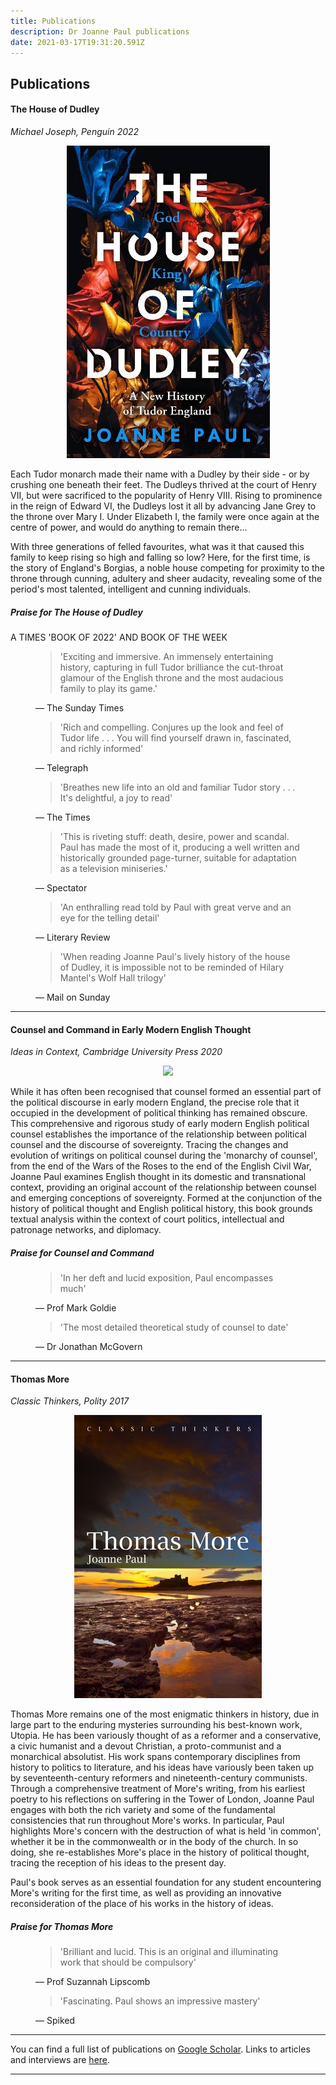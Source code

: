 ```yaml
---
title: Publications
description: Dr Joanne Paul publications
date: 2021-03-17T19:31:20.591Z
---
```

## Publications

#### The House of Dudley

*Michael Joseph, Penguin 2022* 

<p align="center"><img src="img/houseofdudley.jpg" style={{"maxWidth" : "80%" }} /></p>

Each Tudor monarch made their name with a Dudley by their side - or by crushing one beneath their feet. The Dudleys thrived at the court of Henry VII, but were sacrificed to the popularity of Henry VIII. Rising to prominence in the reign of Edward VI, the Dudleys lost it all by advancing Jane Grey to the throne over Mary I. Under Elizabeth I, the family were once again at the centre of power, and would do anything to remain there...

With three generations of felled favourites, what was it that caused this family to keep rising so high and falling so low? Here, for the first time, is the story of England's Borgias, a noble house competing for proximity to the throne through cunning, adultery and sheer audacity, revealing some of the period's most talented, intelligent and cunning individuals.

##### Praise for *The House of Dudley*

A TIMES 'BOOK OF 2022' AND BOOK OF THE WEEK

<figure>
<blockquote>'Exciting and immersive. An immensely entertaining history, capturing in full Tudor brilliance the cut-throat glamour of the English throne and the most audacious family to play its game.'</blockquote>
<figcaption>— The Sunday Times</figcaption>
</figure>

<figure>
<blockquote>'Rich and compelling. Conjures up the look and feel of Tudor life . . . You will find yourself drawn in, fascinated, and richly informed'</blockquote>
<figcaption>— Telegraph</figcaption>
</figure>

<figure>
<blockquote>'Breathes new life into an old and familiar Tudor story . . . It's delightful, a joy to read'</blockquote>
<figcaption>— The Times</figcaption>
</figure>

<figure>
<blockquote>'This is riveting stuff: death, desire, power and scandal. Paul has made the most of it, producing a well written and historically grounded page-turner, suitable for adaptation as a television miniseries.'</blockquote>
<figcaption>— Spectator</figcaption>
</figure>

<figure>
<blockquote>'An enthralling read told by Paul with great verve and an eye for the telling detail'</blockquote>
<figcaption>— Literary Review</figcaption>
</figure>

<figure>
<blockquote>'When reading Joanne Paul's lively history of the house of Dudley, it is impossible not to be reminded of Hilary Mantel's Wolf Hall trilogy'</blockquote>
<figcaption>— Mail on Sunday</figcaption>
</figure>

- - -

#### Counsel and Command in Early Modern English Thought

*Ideas in Context, Cambridge University Press 2020*

<p align="center"><img src="img/counsel_and_command.jpg" style={{"maxWidth" : "80%" }} /></p>

While it has often been recognised that counsel formed an essential part of the political discourse in early modern England, the precise role that it occupied in the development of political thinking has remained obscure. This comprehensive and rigorous study of early modern English political counsel establishes the importance of the relationship between political counsel and the discourse of sovereignty. Tracing the changes and evolution of writings on political counsel during the 'monarchy of counsel', from the end of the Wars of the Roses to the end of the English Civil War, Joanne Paul examines English thought in its domestic and transnational context, providing an original account of the relationship between counsel and emerging conceptions of sovereignty. Formed at the conjunction of the history of political thought and English political history, this book grounds textual analysis within the context of court politics, intellectual and patronage networks, and diplomacy.

##### Praise for *Counsel and Command*

<figure>
<blockquote>'In her deft and lucid exposition, Paul encompasses much'</blockquote>
<figcaption>— Prof Mark Goldie</figcaption>
</figure>

<figure>
<blockquote>'The most detailed theoretical study of counsel to date'</blockquote>
<figcaption>— Dr Jonathan McGovern</figcaption>
</figure>

- - -

#### Thomas More

*Classic Thinkers, Polity 2017*

<p align="center"><img src="img/thomasmore.jpg" style={{"maxWidth" : "80%" }} /></p>

Thomas More remains one of the most enigmatic thinkers in history, due in large part to the enduring mysteries surrounding his best-known work, Utopia. He has been variously thought of as a reformer and a conservative, a civic humanist and a devout Christian, a proto-communist and a monarchical absolutist. His work spans contemporary disciplines from history to politics to literature, and his ideas have variously been taken up by seventeenth-century reformers and nineteenth-century communists.
Through a comprehensive treatment of More's writing, from his earliest poetry to his reflections on suffering in the Tower of London, Joanne Paul engages with both the rich variety and some of the fundamental consistencies that run throughout More's works. In particular, Paul highlights More's concern with the destruction of what is held 'in common', whether it be in the commonwealth or in the body of the church. In so doing, she re-establishes More's place in the history of political thought, tracing the reception of his ideas to the present day.

Paul's book serves as an essential foundation for any student encountering More's writing for the first time, as well as providing an innovative reconsideration of the place of his works in the history of ideas.

##### Praise for Thomas More

<figure>
<blockquote>'Brilliant and lucid. This is an original and illuminating work that should be compulsory'</blockquote>
<figcaption>— Prof Suzannah Lipscomb</figcaption>
</figure>

<figure>
<blockquote>'Fascinating. Paul shows an impressive mastery'</blockquote>
<figcaption>— Spiked</figcaption>
</figure>

- - -

 You can find a full list of publications on [Google Scholar](https://scholar.google.co.uk/citations?user=ao78iA4AAAAJ&hl=en). Links to articles and interviews are [here](https://www.joannepaul.com/links). 

- - -